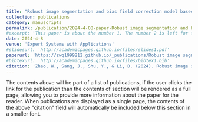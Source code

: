 ```yaml
---
title: "Robust image segmentation and bias field correction model based on image structural prior constraint"
collection: publications
category: manuscripts
permalink: /publication/2024-4-08-paper-Robust image segmentation and bias field correction model based on image structural prior constraint-number-1
#excerpt: 'This paper is about the number 1. The number 2 is left for future work.'
date: 2024-4-8
venue: 'Expert Systems with Applications'
#slidesurl: 'http://academicpages.github.io/files/slides1.pdf'
paperurl: 'https://zwq1999212.github.io/_publications/Robust image segmentation and bias field correction model based on image.pdf'
#bibtexurl: 'http://academicpages.github.io/files/bibtex1.bib'
citation: 'Zhao, W., Sang, J., Shu, Y., & Li, D. (2024). Robust image segmentation and bias field correction model based on image structural prior constraint. Expert Systems with Applications, 251, 123961.'
---
```

The contents above will be part of a list of publications, if the user clicks the link for the publication than the contents of section will be rendered as a full page, allowing you to provide more information about the paper for the reader. When publications are displayed as a single page, the contents of the above "citation" field will automatically be included below this section in a smaller font.
